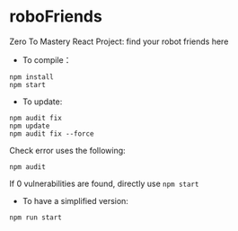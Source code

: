 # roboFriends
Zero To Mastery React Project: find your robot friends here

- To compile：

```
npm install
npm start
```

- To update:

```
npm audit fix
npm update
npm audit fix --force
```

Check error uses the following:

```
npm audit
```

If 0 vulnerabilities are found, directly use ``` npm start ```

- To have a simplified version:

```
npm run start
```
